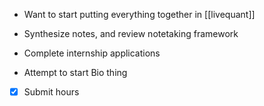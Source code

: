 + Want to start putting everything together in [[livequant]] 
+ Synthesize notes, and review notetaking framework

+ Complete internship applications
+ Attempt to start Bio thing
+ [x] Submit hours

